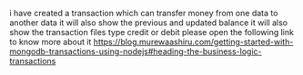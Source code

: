 i have created a  transaction which can transfer money from one data to another data
it will also show the  previous and updated balance 
it will also show the transaction files  type credit or debit
 please open the following link to know more about it
 https://blog.murewaashiru.com/getting-started-with-mongodb-transactions-using-nodejs#heading-the-business-logic-transactions
